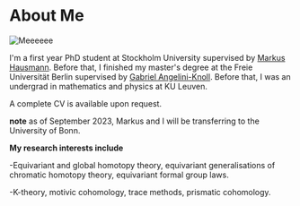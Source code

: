# About Me

![Meeeeee](DSC_6287.JPG)

I'm a first year PhD student at Stockholm University supervised by [Markus Hausmann](https://staff.math.su.se/markus.hausmann/).
Before that, I finished my master's degree at the Freie Universität Berlin supervised by [Gabriel Angelini-Knoll](https://www.gangeliniknoll.com/).
Before that, I was an undergrad in mathematics and physics at KU Leuven.

A complete CV is available upon request.

**note** as of September 2023, Markus and I will be transferring to the University of Bonn.

**My research interests include**

-Equivariant and global homotopy theory, equivariant generalisations of chromatic homotopy theory, equivariant formal group laws.

-K-theory, motivic cohomology, trace methods, prismatic cohomology.
